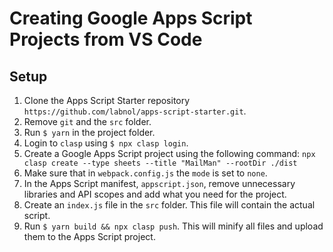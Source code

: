 # Creating Google Apps Script Projects from VS Code

## Setup

1. Clone the Apps Script Starter repository `https://github.com/labnol/apps-script-starter.git`.
2. Remove `git` and the `src` folder.
3. Run `$ yarn` in the project folder.
4. Login to `clasp` using `$ npx clasp login`.
5. Create a Google Apps Script project using the following command:
   `npx clasp create --type sheets --title "MailMan" --rootDir ./dist`
6. Make sure that in `webpack.config.js` the `mode` is set to `none`.
7. In the Apps Script manifest, `appscript.json`, remove unnecessary libraries and API scopes and add what you need for the project.
8. Create an `index.js` file in the `src` folder. This file will contain the actual script.
9. Run `$ yarn build && npx clasp push`. This will minify all files and upload them to the Apps Script project.